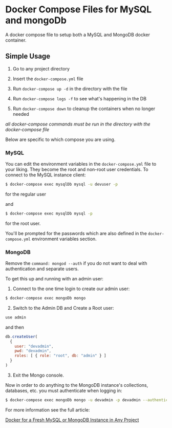 # Docker Compose Files for MySQL and mongoDb

A docker compose file to setup both a MySQL and MongoDB docker container.

## Simple Usage

1) Go to any project directory

2) Insert the `docker-compose.yml` file

3) Run `docker-compose up -d` in the directory with the file

4) Run `docker-compose logs -f` to see what's happening in the DB

5) Run `docker-compose down` to cleanup the containers when no longer needed

_all docker-compose commands must be run in the directory with the docker-compose file_

Below are specific to which compose you are using.

### MySQL

You can edit the environment variables in the `docker-compose.yml` file to your liking.  They become the root and non-root user credentials.  To connect to the MySQL instance client:

```bash
$ docker-compose exec mysqlDb mysql -u devuser -p
```

for the regular user

and

```bash
$ docker-compose exec mysqlDb mysql -p
```

for the root user.

You'll be prompted for the passwords which are also defined in the `docker-compose.yml` environment variables section.

### MongoDB

Remove the `command: mongod --auth` if you do not want to deal with authentication and separate users.

To get this up and running with an admin user:

1) Connect to the one time login to create our admin user:

```bash
$ docker-compose exec mongoDb mongo
```

2) Switch to the Admin DB and Create a Root user:

```bash
use admin
```

and then

```js
db.createUser(
  {
    user: "devadmin",
    pwd: "devadmin",
    roles: [ { role: "root", db: "admin" } ]
  }
)
```

3) Exit the Mongo console.

Now in order to do anything to the MongoDB instance's collections, databases, etc. you must authenticate when logging in:

```bash
$ docker-compose exec mongoDb mongo -u devadmin -p devadmin --authenticationDatabase "admin"
```

For more information see the full article:

[Docker for a Fresh MySQL or MongoDB Instance in Any Project](http://start.jcolemorrison.com/docker-with-mysql-or-mongodb-instances-in-projects)







